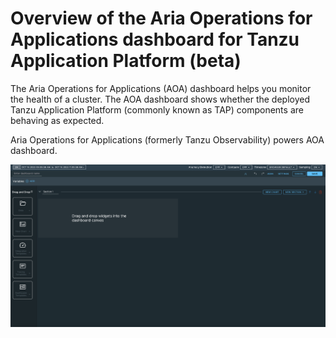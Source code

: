 # Overview of the Aria Operations for Applications dashboard for Tanzu Application Platform (beta)

The Aria Operations for Applications (AOA) dashboard helps you monitor the health of a cluster. The
AOA dashboard shows whether the deployed Tanzu Application Platform (commonly known as TAP)
components are behaving as expected.

Aria Operations for Applications (formerly Tanzu Observability) powers AOA dashboard.

![New AOA dashboard project, which lacks widgets and charts.](images/aoa-dashboard.png)